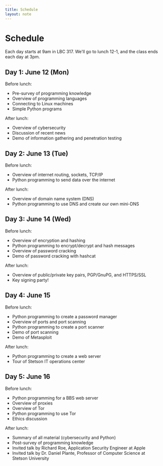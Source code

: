 ```yaml
---
title: Schedule
layout: note
---
```


# Schedule

Each day starts at 9am in LBC 317. We'll go to lunch 12-1, and the class ends each day at 3pm.

## Day 1: June 12 (Mon)

Before lunch:

- Pre-survey of programming knowledge
- Overview of programming languages
- Connecting to Linux machines
- Simple Python programs

After lunch:

- Overview of cybersecurity
- Discussion of recent news
- Demo of information gathering and penetration testing

## Day 2: June 13 (Tue)

Before lunch:

- Overview of internet routing, sockets, TCP/IP
- Python programming to send data over the internet

After lunch:

- Overview of domain name system (DNS)
- Python programming to use DNS and create our own mini-DNS

## Day 3: June 14 (Wed)

Before lunch:

- Overview of encryption and hashing
- Python programming to encrypt/decrypt and hash messages
- Overview of password cracking
- Demo of password cracking with hashcat

After lunch:

- Overview of public/private key pairs, PGP/GnuPG, and HTTPS/SSL
- Key signing party!

## Day 4: June 15

Before lunch:

- Python programming to create a password manager
- Overview of ports and port scanning
- Python programming to create a port scanner
- Demo of port scanning
- Demo of Metasploit

After lunch:

- Python programming to create a web server
- Tour of Stetson IT operations center 

## Day 5: June 16

Before lunch:

- Python programming for a BBS web server
- Overview of proxies
- Overview of Tor
- Python programming to use Tor
- Ethics discussion

After lunch:

- Summary of all material (cybersecurity and Python)
- Post-survey of programming knowledge
- Invited talk by Richard Roe, Application Security Engineer at Apple
- Invited talk by Dr. Daniel Plante, Professor of Computer Science at Stetson University


